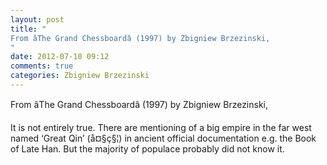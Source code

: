 ```yaml
---
layout: post
title: "
From âThe Grand Chessboardâ (1997) by Zbigniew Brzezinski,
"
date: 2012-07-10 09:12
comments: true
categories: Zbigniew Brzezinski
---
```


From âThe Grand Chessboardâ (1997) by Zbigniew Brzezinski,


It is not entirely true. There are mentioning of a big empire in the far west named ‘Great Qin’ (å¤§ç§¦) in ancient official documentation e.g. the Book of Late Han. But the majority of populace probably did not know it.

